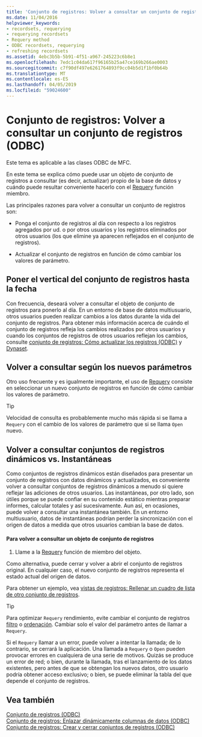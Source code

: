 ```yaml
---
title: 'Conjunto de registros: Volver a consultar un conjunto de registros (ODBC)'
ms.date: 11/04/2016
helpviewer_keywords:
- recordsets, requerying
- requerying recordsets
- Requery method
- ODBC recordsets, requerying
- refreshing recordsets
ms.assetid: 4ebc3b5b-5b91-4f51-a967-245223c6b8e1
ms.openlocfilehash: 7edc1c04da617f96165b25a47ce169b266ae0003
ms.sourcegitcommit: c7f90df497e6261764893f9cc04b5d1f1bf0b64b
ms.translationtype: MT
ms.contentlocale: es-ES
ms.lasthandoff: 04/05/2019
ms.locfileid: "59024600"
---
```

# <a name="recordset-requerying-a-recordset-odbc"></a>Conjunto de registros: Volver a consultar un conjunto de registros (ODBC)

Este tema es aplicable a las clases ODBC de MFC.

En este tema se explica cómo puede usar un objeto de conjunto de registros a consultar (es decir, actualizar) propio de la base de datos y cuándo puede resultar conveniente hacerlo con el [Requery](../../mfc/reference/crecordset-class.md#requery) función miembro.

Las principales razones para volver a consultar un conjunto de registros son:

- Ponga el conjunto de registros al día con respecto a los registros agregados por ud. o por otros usuarios y los registros eliminados por otros usuarios (los que elimine ya aparecen reflejados en el conjunto de registros).

- Actualizar el conjunto de registros en función de cómo cambiar los valores de parámetro.

##  <a name="_core_bringing_the_recordset_up_to_date"></a> Poner el vertical del conjunto de registros hasta la fecha

Con frecuencia, deseará volver a consultar el objeto de conjunto de registros para ponerlo al día. En un entorno de base de datos multiusuario, otros usuarios pueden realizar cambios a los datos durante la vida del conjunto de registros. Para obtener más información acerca de cuándo el conjunto de registros refleja los cambios realizados por otros usuarios y cuando los conjuntos de registros de otros usuarios reflejan los cambios, consulte [conjunto de registros: Cómo actualizar los registros (ODBC)](../../data/odbc/recordset-how-recordsets-update-records-odbc.md) y [Dynaset](../../data/odbc/dynaset.md).

##  <a name="_core_requerying_based_on_new_parameters"></a> Volver a consultar según los nuevos parámetros

Otro uso frecuente y es igualmente importante, el uso de [Requery](../../mfc/reference/crecordset-class.md#requery) consiste en seleccionar un nuevo conjunto de registros en función de cómo cambiar los valores de parámetro.

> [!TIP]
>  Velocidad de consulta es probablemente mucho más rápida si se llama a `Requery` con el cambio de los valores de parámetro que si se llama `Open` nuevo.

##  <a name="_core_requerying_dynasets_vs.._snapshots"></a> Volver a consultar conjuntos de registros dinámicos vs. Instantáneas

Como conjuntos de registros dinámicos están diseñados para presentar un conjunto de registros con datos dinámicos y actualizados, es conveniente volver a consultar conjuntos de registros dinámicos a menudo si quiere reflejar las adiciones de otros usuarios. Las instantáneas, por otro lado, son útiles porque se puede confiar en su contenido estático mientras preparar informes, calcular totales y así sucesivamente. Aun así, en ocasiones, puede volver a consultar una instantánea también. En un entorno multiusuario, datos de instantáneas podrían perder la sincronización con el origen de datos a medida que otros usuarios cambian la base de datos.

#### <a name="to-requery-a-recordset-object"></a>Para volver a consultar un objeto de conjunto de registros

1. Llame a la [Requery](../../mfc/reference/crecordset-class.md#requery) función de miembro del objeto.

Como alternativa, puede cerrar y volver a abrir el conjunto de registros original. En cualquier caso, el nuevo conjunto de registros representa el estado actual del origen de datos.

Para obtener un ejemplo, vea [vistas de registros: Rellenar un cuadro de lista de otro conjunto de registros](../../data/filling-a-list-box-from-a-second-recordset-mfc-data-access.md).

> [!TIP]
>  Para optimizar `Requery` rendimiento, evite cambiar el conjunto de registros [filtro](../../data/odbc/recordset-filtering-records-odbc.md) o [ordenación](../../data/odbc/recordset-sorting-records-odbc.md). Cambiar solo el valor del parámetro antes de llamar a `Requery`.

Si el `Requery` llamar a un error, puede volver a intentar la llamada; de lo contrario, se cerrará la aplicación. Una llamada a `Requery` o `Open` pueden provocar errores en cualquiera de una serie de motivos. Quizás se produce un error de red; o bien, durante la llamada, tras el lanzamiento de los datos existentes, pero antes de que se obtengan los nuevos datos, otro usuario podría obtener acceso exclusivo; o bien, se puede eliminar la tabla del que depende el conjunto de registros.

## <a name="see-also"></a>Vea también

[Conjunto de registros (ODBC)](../../data/odbc/recordset-odbc.md)<br/>
[Conjunto de registros: Enlazar dinámicamente columnas de datos (ODBC)](../../data/odbc/recordset-dynamically-binding-data-columns-odbc.md)<br/>
[Conjunto de registros: Crear y cerrar conjuntos de registros (ODBC)](../../data/odbc/recordset-creating-and-closing-recordsets-odbc.md)